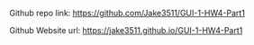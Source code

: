 Github repo link: https://github.com/Jake3511/GUI-1-HW4-Part1

Github Website url: https://jake3511.github.io/GUI-1-HW4-Part1
